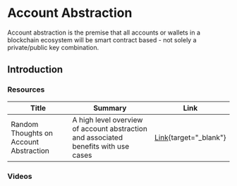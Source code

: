 # Account Abstraction

Account abstraction is the premise that all accounts or wallets in a blockchain ecosystem will be smart contract based - not solely a private/public key combination. 

## Introduction 

### Resources
| Title | Summary | Link |
| ------- | ------- | ------ | 
Random Thoughts on Account Abstraction | A high level overview of account abstraction and associated benefits with use cases | [Link](https://hackmd.io/@s0lness/BJUb16Yo9#Account-Abstraction-a-primer){target="_blank"}

### Videos


